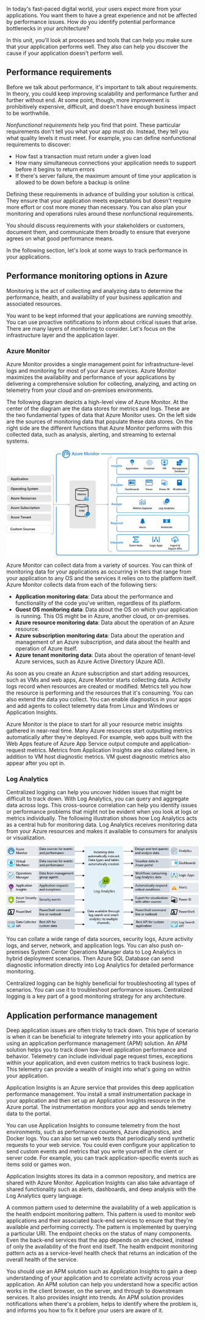 In today's fast-paced digital world, your users expect more from your applications. You want them to have a great experience and not be affected by performance issues. How do you identify potential performance bottlenecks in your architecture?

In this unit, you'll look at processes and tools that can help you make sure that your application performs well. They also can help you discover the cause if your application doesn't perform well.

## Performance requirements

Before we talk about performance, it's important to talk about requirements. In theory, you could keep improving scalability and performance further and further without end. At some point, though, more improvement is prohibitively expensive, difficult, and doesn't have enough business impact to be worthwhile.

*Nonfunctional requirements* help you find that point. These particular requirements don't tell you what your app must *do*. Instead, they tell you what quality levels it must meet. For example, you can define nonfunctional requirements to discover:

- How fast a transaction must return under a given load
- How many simultaneous connections your application needs to support before it begins to return errors
- If there's server failure, the maximum amount of time your application is allowed to be down before a backup is online

Defining these requirements in advance of building your solution is critical. They ensure that your application meets expectations but doesn't require more effort or cost more money than necessary. You can also plan your monitoring and operations rules around these nonfunctional requirements.

You should discuss requirements with your stakeholders or customers, document them, and communicate them broadly to ensure that everyone agrees on what good performance means.

In the following section, let's look at some ways to track performance in your applications.

## Performance monitoring options in Azure

Monitoring is the act of collecting and analyzing data to determine the performance, health, and availability of your business application and associated resources.

You want to be kept informed that your applications are running smoothly. You can use proactive notifications to inform about critical issues that arise. There are many layers of monitoring to consider. Let's focus on the infrastructure layer and the application layer.

### Azure Monitor

Azure Monitor provides a single management point for infrastructure-level logs and monitoring for most of your Azure services. Azure Monitor maximizes the availability and performance of your applications by delivering a comprehensive solution for collecting, analyzing, and acting on telemetry from your cloud and on-premises environments.

The following diagram depicts a high-level view of Azure Monitor. At the center of the diagram are the data stores for metrics and logs. These are the two fundamental types of data that Azure Monitor uses. On the left side are the sources of monitoring data that populate these data stores. On the right side are the different functions that Azure Monitor performs with this collected data, such as analysis, alerting, and streaming to external systems.

![Diagram that depicts a high-level view of Azure Monitor.](../media/5-azure-monitor.png)

Azure Monitor can collect data from a variety of sources. You can think of monitoring data for your applications as occurring in tiers that range from your application to any OS and the services it relies on to the platform itself. Azure Monitor collects data from each of the following tiers:

- **Application monitoring data**: Data about the performance and functionality of the code you've written, regardless of its platform.
- **Guest OS monitoring data**: Data about the OS on which your application is running. This OS might be in Azure, another cloud, or on-premises.
- **Azure resource monitoring data**: Data about the operation of an Azure resource.
- **Azure subscription monitoring data**: Data about the operation and management of an Azure subscription, and data about the health and operation of Azure itself.
- **Azure tenant monitoring data**: Data about the operation of tenant-level Azure services, such as Azure Active Directory (Azure AD).

As soon as you create an Azure subscription and start adding resources, such as VMs and web apps, Azure Monitor starts collecting data. Activity logs record when resources are created or modified. Metrics tell you how the resource is performing and the resources that it's consuming. You can also extend the data you collect. You can enable diagnostics in your apps and add agents to collect telemetry data from Linux and Windows or Application Insights.

Azure Monitor is the place to start for all your resource metric insights gathered in near-real time. Many Azure resources start outputting metrics automatically after they're deployed. For example, web apps built with the Web Apps feature of Azure App Service output compute and application-request metrics. Metrics from Application Insights are also collated here, in addition to VM host diagnostic metrics. VM guest diagnostic metrics also appear after you opt in.

### Log Analytics

Centralized logging can help you uncover hidden issues that might be difficult to track down. With Log Analytics, you can query and aggregate data across logs. This cross-source correlation can help you identify issues or performance problems that might not be evident when you look at logs or metrics individually. The following illustration shows how Log Analytics acts as a central hub for monitoring data. Log Analytics receives monitoring data from your Azure resources and makes it available to consumers for analysis or visualization.

![An illustration showing the role of Log Analytics in resource monitoring.](../media/5-log-analytics.png)

You can collate a wide range of data sources, security logs, Azure activity logs, and server, network, and application logs. You can also push on-premises System Center Operations Manager data to Log Analytics in hybrid deployment scenarios. Then Azure SQL Database can send diagnostic information directly into Log Analytics for detailed performance monitoring.

Centralized logging can be highly beneficial for troubleshooting all types of scenarios. You can use it to troubleshoot performance issues. Centralized logging is a key part of a good monitoring strategy for any architecture.

## Application performance management

Deep application issues are often tricky to track down. This type of scenario is when it can be beneficial to integrate telemetry into your application by using an application performance management (APM) solution. An APM solution helps you to track down low-level application performance and behavior. Telemetry can include individual page request times, exceptions within your application, and even custom metrics to track business logic. This telemetry can provide a wealth of insight into what's going on within your application.

Application Insights is an Azure service that provides this deep application performance management. You install a small instrumentation package in your application and then set up an Application Insights resource in the Azure portal. The instrumentation monitors your app and sends telemetry data to the portal.

You can use Application Insights to consume telemetry from the host environments, such as performance counters, Azure diagnostics, and Docker logs. You can also set up web tests that periodically send synthetic requests to your web service. You could even configure your application to send custom events and metrics that you write yourself in the client or server code. For example, you can track application-specific events such as items sold or games won.

Application Insights stores its data in a common repository, and metrics are shared with Azure Monitor. Application Insights can also take advantage of shared functionality such as alerts, dashboards, and deep analysis with the Log Analytics query language.

A common pattern used to determine the availability of a web application is the health endpoint monitoring pattern. This pattern is used to monitor web applications and their associated back-end services to ensure that they're available and performing correctly. The pattern is implemented by querying a particular URI. The endpoint checks on the status of many components. Even the back-end services that the app depends on are checked, instead of only the availability of the front end itself. The health endpoint monitoring pattern acts as a service-level health check that returns an indication of the overall health of the service.

You should use an APM solution such as Application Insights to gain a deep understanding of your application and to correlate activity across your application. An APM solution can help you understand how a specific action works in the client browser, on the server, and through to downstream services. It also provides insight into trends. An APM solution provides notifications when there's a problem, helps to identify where the problem is, and informs you how to fix it before your users are aware of it.
